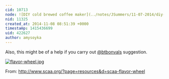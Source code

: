 ```yaml
---
cid: 10713
node: ![DIY cold brewed coffee maker](../notes/JSummers/11-07-2014/diy-cold-brewed-coffee-maker)
nid: 11325
created_at: 2014-11-08 08:51:39 +0000
timestamp: 1415436699
uid: 422627
author: amysoyka
---
```


Also, this might be of a help if you carry out [@btbonvals](/profile/btbonvals) suggestion.


[![flavor-wheel.jpg](http://www.scaa.org/Images/Pages/Resources/flavor-wheel.jpg)](http://www.scaa.org/Images/Pages/Resources/flavor-wheel.jpg)


From: http://www.scaa.org/?page=resources&d=scaa-flavor-wheel